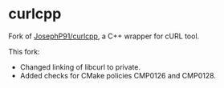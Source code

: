 # curlcpp
Fork of [JosephP91/curlcpp](https://github.com/JosephP91/curlcpp), a C++ wrapper for cURL tool.

This fork:
- Changed linking of libcurl to private.
- Added checks for CMake policies CMP0126 and CMP0128.

